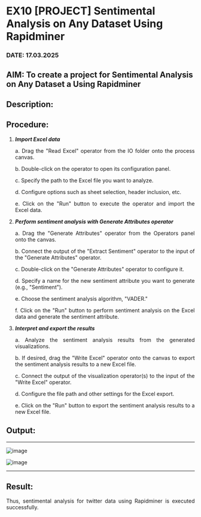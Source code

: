 #  EX10 [PROJECT] Sentimental Analysis on Any Dataset Using Rapidminer
### DATE: 17.03.2025

## AIM: To create a project for Sentimental Analysis on Any Dataset a Using Rapidminer
## Description: 
<div align = "justify">

## Procedure:
1) ***Import Excel data***
    <p>a. Drag the "Read Excel" operator from the IO folder onto the process canvas.
    <p>b. Double-click on the operator to open its configuration panel.
    <p>c. Specify the path to the Excel file you want to analyze.
    <p>d. Configure options such as sheet selection, header inclusion, etc.
    <p>e. Click on the "Run" button to execute the operator and import the Excel data.
2) ***Perform sentiment analysis with Generate Attributes operator***
    <p>a. Drag the "Generate Attributes" operator from the Operators panel onto the canvas.
    <p>b. Connect the output of the "Extract Sentiment" operator to the input of the "Generate Attributes" operator.
    <p>c. Double-click on the "Generate Attributes" operator to configure it.
    <p>d. Specify a name for the new sentiment attribute you want to generate (e.g., "Sentiment").
    <p>e. Choose the sentiment analysis algorithm, "VADER."
    <p>f. Click on the "Run" button to perform sentiment analysis on the Excel data and generate the sentiment attribute.
3) ***Interpret and export the results***
    <p>a. Analyze the sentiment analysis results from the generated visualizations.
    <p>b. If desired, drag the "Write Excel" operator onto the canvas to export the sentiment analysis results to a new Excel file.
    <p>c. Connect the output of the visualization operator(s) to the input of the "Write Excel" operator.
    <p>d. Configure the file path and other settings for the Excel export.
    <p>e. Click on the "Run" button to export the sentiment analysis results to a new Excel file.

## Output:
---
![image](https://github.com/user-attachments/assets/581c675b-707a-45a4-8241-d7b209e0481c)

![image](https://github.com/user-attachments/assets/a463ba54-546c-4e49-b2cf-7958a1ec3ed5)

---
## Result:
Thus, sentimental analysis for twitter data using Rapidminer is executed successfully.
